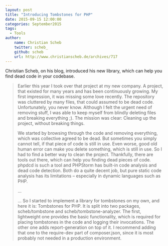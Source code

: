 ```yaml
---
layout: post
title: "Introducing Tombstones for PHP"
date: 2015-09-15 12:00:00
categories: September2015
tags:
  - Tools
author:
    name: Christian Scheb
    twitter: scheb_
    github: scheb
    url: http://www.christianscheb.de/archives/717
---
```

Christian Scheb, on his blog, introduced his new library, which can help you find dead code in your codebase.

> Earlier this year I took over that project at my new company. A project, that existed for many years and has been continuously growing. My first impression, it was missing some love recently. The repository was cluttered by many files, that could assumed to be dead code. Unfortunately, you never know. Although I felt the urgent need of removing stuff, I was able to keep myself from blindly deleting files and breaking everything ;). The mission was clear: Cleaning up the project, without breaking things.
>
> We started by browsing through the code and removing everything, which was collective agreed to be dead. But sometimes you simply cannot tell, if that piece of code is still in use. Even worse, good old human error can make you delete something, which is still in use. So I had to find a better way to clean the project. Thankfully, there are tools out there, which can help you finding dead pieces of code. phpdcd is such a tool and PHPStorm has built-in code analysis and dead code detection. Both do a quite decent job, but pure static code analysis has its limitations – especially in dynamic languages such as PHP.
>
> ...
>
> ... So I started to implement a library for tombstones on my own, and here it is: Tombstones for PHP. It is split into two packages, scheb/tombstone and scheb/tombstone-analyzer. The first, lightweight one provides the basic functionality, which is required for placing tombstones in the code and logging their invocations. The other one adds report-generation on top of it. I recommend adding that one to the require-dev part of composer.json, since it is most probably not needed in a production environment.
